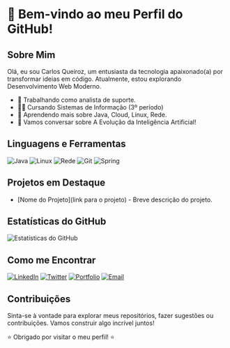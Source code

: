<!-- Seu Nome -->
# 👋 Bem-vindo ao meu Perfil do GitHub!

## Sobre Mim
Olá, eu sou Carlos Queiroz, um entusiasta da tecnologia apaixonado(a) por transformar ideias em código. Atualmente, estou explorando Desenvolvimento Web Moderno.

- 💼 Trabalhando como analista de suporte.
- 👨‍🎓 Cursando Sistemas de Informação (3º período)
- 🌱 Aprendendo mais sobre Java, Cloud, Linux, Rede.
- 💬 Vamos conversar sobre A Evolução da Inteligência Artificial!

## Linguagens e Ferramentas
![Java](https://img.shields.io/badge/-Java-red?style=flat&logo=java&logoColor=white)
![Linux](https://img.shields.io/badge/-Linux-black?style=flat&logo=linux&logoColor=white)
![Rede](https://img.shields.io/badge/-Rede-0078d4?style=flat&logo=internet-explorer&logoColor=white)
![Git](https://img.shields.io/badge/-Git-black?style=flat-square&logo=git)
![Spring](https://img.shields.io/badge/-Spring-brightgreen?style=flat&logo=spring&logoColor=white)

## Projetos em Destaque
- [Nome do Projeto](link para o projeto) - Breve descrição do projeto.

## Estatísticas do GitHub
![Estatísticas do GitHub](https://github-readme-stats.vercel.app/api?username=QueirozCarlos&show_icons=true&hide=contribs,prs)

## Como me Encontrar
[![LinkedIn](https://img.shields.io/badge/-LinkedIn-blue?style=flat-square&logo=linkedin&logoColor=white)](https://www.linkedin.com/in/carlos-queiroz27/)
[![Twitter](https://img.shields.io/badge/-Twitter-1ca0f1?style=flat-square&logo=twitter&logoColor=white)]()
[![Portfolio](https://img.shields.io/badge/-Portfolio-black?style=flat-square)]()
[![Email](https://img.shields.io/badge/-Email-red?style=flat-square)](carlos.aqrodrigues@hotmail.com)

## Contribuições
Sinta-se à vontade para explorar meus repositórios, fazer sugestões ou contribuições. Vamos construir algo incrível juntos!

⭐️ Obrigado por visitar o meu perfil! ⭐️
